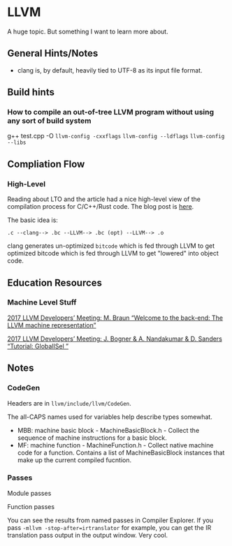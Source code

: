 # LLVM
A huge topic. But something I want to learn more about.

## General Hints/Notes
- clang is, by default, heavily tied to UTF-8 as its input file format.

## Build hints
### How to compile an out-of-tree LLVM program without using any sort of build system
  g++ test.cpp -O `llvm-config -cxxflags` `llvm-config --ldflags` `llvm-config --libs`

## Compliation Flow

### High-Level
Reading about LTO and the article had a nice high-level view of the compilation process for C/C++/Rust code. The blog post is [here](http://blog.llvm.org/2019/09/closing-gap-cross-language-lto-between.html).

The basic idea is:

`.c --clang--> .bc --LLVM--> .bc (opt) --LLVM--> .o`

clang generates un-optimized `bitcode` which is fed through LLVM to get optimized bitcode which is fed through LLVM to get "lowered" into object code.

## Education Resources
### Machine Level Stuff
[2017 LLVM Developers’ Meeting: M. Braun “Welcome to the back-end: The LLVM machine representation”](https://www.youtube.com/watch?v=objxlZg01D0)

[2017 LLVM Developers’ Meeting: J. Bogner & A. Nandakumar & D. Sanders “Tutorial: GlobalISel ”](https://www.youtube.com/watch?v=Zh4R40ZyJ2k)

## Notes

### CodeGen
Headers are in `llvm/include/llvm/CodeGen`.

The all-CAPS names used for variables help describe types somewhat.

- MBB: machine basic block - MachineBasicBlock.h - Collect the sequence of machine instructions for a basic block.
- MF: machine function - MachineFunction.h - Collect native machine code for a function. Contains a list of MachineBasicBlock instances that make up the current compiled fucntion.

### Passes
Module passes

Function passes

You can see the results from named passes in Compiler Explorer. If you pass `-mllvm -stop-after=irtranslator` for example, you can get the IR translation pass output in the output window. Very cool.
